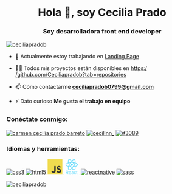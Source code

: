 <h1 align="center">Hola 👋, soy Cecilia Prado</h1>
<h3 align="center">Soy desarrolladora front end developer</h3>

<p align="left"> <a href=" https://github.com/ryo-ma/github-profile-trofeo"><img src="https://github-perfil-trofeo.vercel.app/?username=ceciliapradob" alt="ceciliapradob" /> </a> </p>

- 🔭 Actualmente estoy trabajando en [Landing Page](https://github.com/Ceciliapradob/LandingPage-Coder)

- 👨‍💻 Todos mis proyectos están disponibles en [https:/ /github.com/Ceciliapradob?tab=repositories](https://github.com/Ceciliapradob?tab=repositories)

- 📫 Cómo contactarme **ceciliapradob0799@gmail.com**

- ⚡ Dato curioso **Me gusta el trabajo en equipo**

<h3 align="izquierda">Conéctate conmigo:</h3>
<p align="izquierda">
<a href="https://linkedin.com/in/carmen cecilia prado barreto" target="blank"><img align="center" src="https://raw.githubusercontent.com/rahuldkjain/github- profile-readme-generator/master/src/images/icons/Social/linked-in-alt.svg" alt="carmen cecilia prado barreto" height="30" width="40" /></a>
<a href="https://instagram.com/cecilinn_" target="en blanco"><img align="center" src="https://raw.githubusercontent.com/rahuldkjain/github-profile-readme-generator/master /src/images/icons/Social/instagram.svg" alt="cecilinn_" height="30" width="40" /></a>
<a href="https://discord.gg/#3089" target="en blanco"><img align="center"src="https://raw.githubusercontent.com/rahuldkjain/github-profile-readme-generator/master/src/images/icons/Social/discord.svg" alt="#3089" height="30" width= "40" /></a>
</p>

<h3 align="left">Idiomas y herramientas:</h3>
<p align="left"> <a href="https://www.w3schools.com/css/" target="_blank" rel="noreferrer"> <img src="https://raw.githubusercontent. com/devicons/devicon/master/icons/css3/css3-original-wordmark.svg" alt="css3" width="40" height="40"/> </a> <a href="https:// www.w3.org/html/" target="_blank" rel="noreferrer"> <img src="https://raw.githubusercontent.com/devicons/devicon/master/icons/html5/html5-original-wordmark .svg" alt="html5" ancho="40" altura="40"/> </a> <a href="https://developer.mozilla.org/en-US/docs/Web/JavaScript" destino ="_en blanco" rel="noreferrer"> <img src="https://raw.githubusercontent.com/devicons/devicon/master/icons/javascript/javascript-original.svg" alt="javascript" width="40" height="40"/ > </a> <a href="https://reactjs.org/" target="_blank" rel="noreferrer"> <img src="https://raw.githubusercontent.com/devicons/devicon/master /icons/react/react-original-wordmark.svg" alt="react" width="40" height="40"/> </a> <a href="https://reactnative.dev/" target= "_blank" rel="noreferrer"> <img src="https://reactnative.dev/img/header_logo.svg" alt="reactnative" width="40" height="40"/> </a> <a href="https://sass-lang.com" target="_blank" rel="noreferrer"> <img src="https://raw.githubusercontent.com/devicons/devicon /master/icons/sass/sass-original.svg" alt="sass" width="40" height="40"/> </a> </p>

<p><img align="center" src="https://github-readme-stats.vercel.app/api/top-langs?username=ceciliapradob&show_icons=true&locale=en&layout=compact" alt="ceciliapradob" /> </p>


